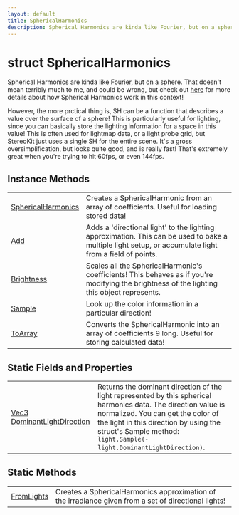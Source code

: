 ```yaml
---
layout: default
title: SphericalHarmonics
description: Spherical Harmonics are kinda like Fourier, but on a sphere. That doesn't mean terribly much to me, and could be wrong, but check out [here](http.//www.ppsloan.org/publications/StupidSH36.pdf) for more details about how Spherical Harmonics work in this context!  However, the more prctical thing is, SH can be a function that describes a value over the surface of a sphere! This is particularly useful for lighting, since you can basically store the lighting information for a space in this value! This is often used for lightmap data, or a light probe grid, but StereoKit just uses a single SH for the entire scene. It's a gross oversimplification, but looks quite good, and is really fast! That's extremely great when you're trying to hit 60fps, or even 144fps.
---
```

# struct SphericalHarmonics

Spherical Harmonics are kinda like Fourier, but on a sphere.
That doesn't mean terribly much to me, and could be wrong, but check
out [here](http://www.ppsloan.org/publications/StupidSH36.pdf) for
more details about how Spherical Harmonics work in this context!

However, the more prctical thing is, SH can be a function that
describes a value over the surface of a sphere! This is particularly
useful for lighting, since you can basically store the lighting
information for a space in this value! This is often used for
lightmap data, or a light probe grid, but StereoKit just uses a
single SH for the entire scene. It's a gross oversimplification, but
looks quite good, and is really fast! That's extremely great when
you're trying to hit 60fps, or even 144fps.



## Instance Methods

|  |  |
|--|--|
|[SphericalHarmonics]({{site.url}}/Pages/Reference/SphericalHarmonics/SphericalHarmonics.html)|Creates a SphericalHarmonic from an array of coefficients. Useful for loading stored data!|
|[Add]({{site.url}}/Pages/Reference/SphericalHarmonics/Add.html)|Adds a 'directional light' to the lighting approximation. This can be used to bake a multiple light setup, or accumulate light from a field of points.|
|[Brightness]({{site.url}}/Pages/Reference/SphericalHarmonics/Brightness.html)|Scales all the SphericalHarmonic's coefficients! This behaves as if you're modifying the brightness of the lighting this object represents.|
|[Sample]({{site.url}}/Pages/Reference/SphericalHarmonics/Sample.html)|Look up the color information in a particular direction!|
|[ToArray]({{site.url}}/Pages/Reference/SphericalHarmonics/ToArray.html)|Converts the SphericalHarmonic into an array of coefficients 9 long. Useful for storing calculated data!|


## Static Fields and Properties

|  |  |
|--|--|
|[Vec3]({{site.url}}/Pages/Reference/Vec3.html) [DominantLightDirection]({{site.url}}/Pages/Reference/SphericalHarmonics/DominantLightDirection.html)|Returns the dominant direction of the light represented by this spherical harmonics data. The direction value is normalized.  You can get the color of the light in this direction by using the struct's Sample method: `light.Sample(-light.DominantLightDirection)`.|


## Static Methods

|  |  |
|--|--|
|[FromLights]({{site.url}}/Pages/Reference/SphericalHarmonics/FromLights.html)|Creates a SphericalHarmonics approximation of the irradiance given from a set of directional lights!|

